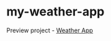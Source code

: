 # my-weather-app

Preview project - <a href="https://my-weather-app123.netlify.app/">Weather App</a>

